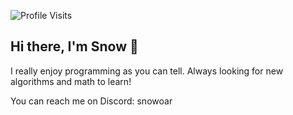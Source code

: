 ![Profile Visits](https://img.shields.io/endpoint?url=https://yasinkalkan.com/api/githubvisitorstats/track/?user=snowoar)
## Hi there, I'm Snow 👋

I really enjoy programming as you can tell. Always looking for new algorithms and math to learn! 

You can reach me on Discord: snowoar

<!--
**snowoar/snowoar** is a ✨ _special_ ✨ repository because its `README.md` (this file) appears on your GitHub profile.

Here are some ideas to get you started:

- 🔭 I’m currently working on ...
- 🌱 I’m currently learning ...
- 👯 I’m looking to collaborate on ...
- 🤔 I’m looking for help with ...
- 💬 Ask me about ...
- 📫 How to reach me: ...
- 😄 Pronouns: ...
- ⚡ Fun fact: ...
-->
